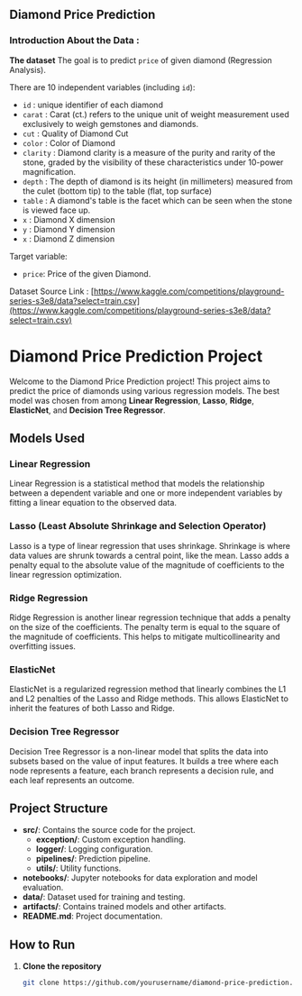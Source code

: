 ## Diamond Price Prediction

### Introduction About the Data :

**The dataset** The goal is to predict `price` of given diamond (Regression Analysis).

There are 10 independent variables (including `id`):

* `id` : unique identifier of each diamond
* `carat` : Carat (ct.) refers to the unique unit of weight measurement used exclusively to weigh gemstones and diamonds.
* `cut` : Quality of Diamond Cut
* `color` : Color of Diamond
* `clarity` : Diamond clarity is a measure of the purity and rarity of the stone, graded by the visibility of these characteristics under 10-power magnification.
* `depth` : The depth of diamond is its height (in millimeters) measured from the culet (bottom tip) to the table (flat, top surface)
* `table` : A diamond's table is the facet which can be seen when the stone is viewed face up.
* `x` : Diamond X dimension
* `y` : Diamond Y dimension
* `x` : Diamond Z dimension

Target variable:
* `price`: Price of the given Diamond.

Dataset Source Link :
[https://www.kaggle.com/competitions/playground-series-s3e8/data?select=train.csv](https://www.kaggle.com/competitions/playground-series-s3e8/data?select=train.csv) 


# Diamond Price Prediction Project

Welcome to the Diamond Price Prediction project! This project aims to predict the price of diamonds using various regression models. The best model was chosen from among **Linear Regression**, **Lasso**, **Ridge**, **ElasticNet**, and **Decision Tree Regressor**.

## Models Used

### Linear Regression
Linear Regression is a statistical method that models the relationship between a dependent variable and one or more independent variables by fitting a linear equation to the observed data.

### Lasso (Least Absolute Shrinkage and Selection Operator)
Lasso is a type of linear regression that uses shrinkage. Shrinkage is where data values are shrunk towards a central point, like the mean. Lasso adds a penalty equal to the absolute value of the magnitude of coefficients to the linear regression optimization.

### Ridge Regression
Ridge Regression is another linear regression technique that adds a penalty on the size of the coefficients. The penalty term is equal to the square of the magnitude of coefficients. This helps to mitigate multicollinearity and overfitting issues.

### ElasticNet
ElasticNet is a regularized regression method that linearly combines the L1 and L2 penalties of the Lasso and Ridge methods. This allows ElasticNet to inherit the features of both Lasso and Ridge.

### Decision Tree Regressor
Decision Tree Regressor is a non-linear model that splits the data into subsets based on the value of input features. It builds a tree where each node represents a feature, each branch represents a decision rule, and each leaf represents an outcome.

## Project Structure

- **src/**: Contains the source code for the project.
  - **exception/**: Custom exception handling.
  - **logger/**: Logging configuration.
  - **pipelines/**: Prediction pipeline.
  - **utils/**: Utility functions.
- **notebooks/**: Jupyter notebooks for data exploration and model evaluation.
- **data/**: Dataset used for training and testing.
- **artifacts/**: Contains trained models and other artifacts.
- **README.md**: Project documentation.

## How to Run

1. **Clone the repository**
   ```bash
   git clone https://github.com/yourusername/diamond-price-prediction.git

